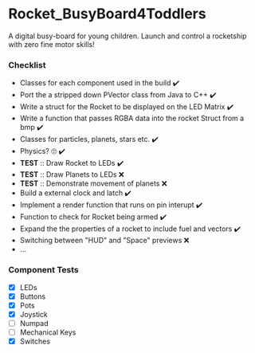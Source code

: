 # Rocket_BusyBoard4Toddlers
A digital busy-board for young children. Launch and control a rocketship with zero fine motor skills!

### Checklist

- Classes for each component used in the build :heavy_check_mark:
- Port the a stripped down PVector class from Java to C++ :heavy_check_mark:
- Write a struct for the Rocket to be displayed on the LED Matrix :heavy_check_mark:
- Write a function that passes RGBA data into the rocket Struct from a bmp :heavy_check_mark:
- Classes for particles, planets, stars etc. :heavy_check_mark:
- Physics? :roll_eyes: :heavy_check_mark:
- **TEST** :: Draw Rocket to LEDs :heavy_check_mark:
- **TEST** :: Draw Planets to LEDs :x:
- **TEST** :: Demonstrate movement of planets :x:
- Build a external clock and latch :heavy_check_mark:
- Implement a render function that runs on pin interupt :heavy_check_mark:
- Function to check for Rocket being armed :heavy_check_mark:
- Expand the the properties of a rocket to include fuel and vectors :heavy_check_mark:
- Switching between "HUD" and "Space" previews :x:
- ...

### Component Tests

- [x] LEDs
- [x] Buttons
- [x] Pots
- [x] Joystick
- [ ] Numpad
- [ ] Mechanical Keys
- [x] Switches 
